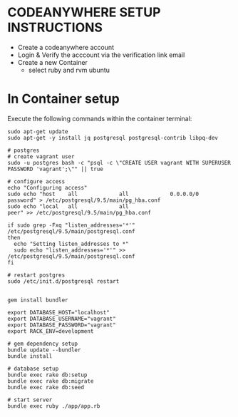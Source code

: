 # CODEANYWHERE SETUP INSTRUCTIONS

- Create a codeanywhere account
- Login & Verify the acccount via the verification link email
- Create a new Container
  - select ruby and rvm ubuntu

# In Container setup
Execute the following commands within the container terminal:
```
sudo apt-get update
sudo apt-get -y install jq postgresql postgresql-contrib libpq-dev

# postgres
# create vagrant user
sudo -u postgres bash -c "psql -c \"CREATE USER vagrant WITH SUPERUSER PASSWORD 'vagrant';\"" || true

# configure access
echo "Configuring access"
sudo echo "host    all             all             0.0.0.0/0            password" > /etc/postgresql/9.5/main/pg_hba.conf
sudo echo "local   all             all                                     peer" >> /etc/postgresql/9.5/main/pg_hba.conf

if sudo grep -Fxq "listen_addresses='*'" /etc/postgresql/9.5/main/postgresql.conf
then
  echo "Setting listen_addresses to *"
  sudo echo "listen_addresses='*'" >> /etc/postgresql/9.5/main/postgresql.conf
fi

# restart postgres
sudo /etc/init.d/postgresql restart


gem install bundler

export DATABASE_HOST="localhost"
export DATABASE_USERNAME="vagrant"
export DATABASE_PASSWORD="vagrant"
export RACK_ENV=development

# gem dependency setup
bundle update --bundler
bundle install

# database setup
bundle exec rake db:setup
bundle exec rake db:migrate
bundle exec rake db:seed

# start server
bundle exec ruby ./app/app.rb
```